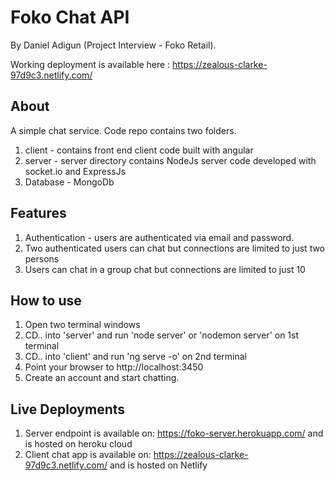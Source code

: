 # Foko Chat API

By Daniel Adigun (Project Interview - Foko Retail).

Working deployment is available here : https://zealous-clarke-97d9c3.netlify.com/

## About

A simple chat service. Code repo contains two folders. 
1. client - contains front end client code built with angular
2. server - server directory contains NodeJs server code developed with socket.io and ExpressJs
3. Database - MongoDb

## Features

1.  Authentication - users are authenticated via email and password. 
2.  Two authenticated users can chat but connections are limited to just two persons
3.  Users can chat in a group chat but connections are limited to just 10

## How to use

1.  Open two terminal windows
2.  CD.. into 'server' and run 'node server' or 'nodemon server' on 1st terminal
3.  CD.. into 'client' and run 'ng serve -o' on 2nd terminal
4.  Point your browser to http://localhost:3450
5.  Create an account and start chatting.

##  Live Deployments

1. Server endpoint is available on: https://foko-server.herokuapp.com/ and is hosted on heroku cloud
2. Client chat app is available on: https://zealous-clarke-97d9c3.netlify.com/ and is hosted on Netlify 
